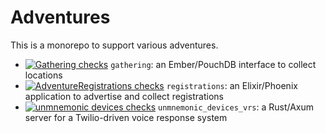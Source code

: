# Adventures

This is a monorepo to support various adventures.

- [![Gathering checks](https://github.com/backspace/adventures/actions/workflows/ci-gathering.yml/badge.svg)](https://github.com/backspace/adventures/actions/workflows/ci-gathering.yml) `gathering`: an Ember/PouchDB interface to collect locations
- [![AdventureRegistrations checks](https://github.com/backspace/adventures/actions/workflows/ci-registrations.yml/badge.svg)](https://github.com/backspace/adventures/actions/workflows/ci-registrations.yml) `registrations`: an Elixir/Phoenix application to advertise and collect registrations
- [![unmnemonic devices checks](https://github.com/backspace/adventures/actions/workflows/ci-unmnemonic-devices-vrs.yml/badge.svg)](https://github.com/backspace/adventures/actions/workflows/ci-unmnemonic-devices-vrs.yml) `unmnemonic_devices_vrs`: a Rust/Axum server for a Twilio-driven voice response system
